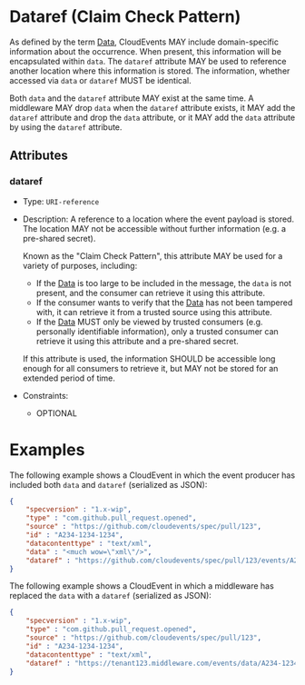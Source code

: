 # Dataref (Claim Check Pattern)

As defined by the term [Data](../spec.md#data), CloudEvents MAY include
domain-specific information about the occurrence. When present, this information
will be encapsulated within `data`.
The `dataref` attribute MAY be used to reference another location where this
information is stored. The information, whether accessed via `data` or `dataref`
MUST be identical.

Both `data` and the `dataref` attribute MAY exist at the same time. A middleware
MAY drop `data` when the `dataref` attribute exists, it MAY add
the `dataref` attribute and drop the `data` attribute, or it MAY add the `data`
attribute by using the `dataref` attribute.

## Attributes

### dataref

- Type: `URI-reference`
- Description: A reference to a location where the event payload is stored. The
  location MAY not be accessible without further information (e.g. a pre-shared
  secret).

  Known as the "Claim Check Pattern", this attribute MAY be used for a variety
  of purposes, including:

  - If the [Data](../spec.md#data) is too large to be included in the message,
    the `data` is not present, and the consumer can retrieve it using
    this attribute.
  - If the consumer wants to verify that the [Data](../spec.md#data) has not
    been tampered with, it can retrieve it from a trusted source using this
    attribute.
  - If the [Data](../spec.md#data) MUST only be viewed by trusted consumers
    (e.g. personally identifiable information), only a trusted consumer can
    retrieve it using this attribute and a pre-shared secret.

  If this attribute is used, the information SHOULD be accessible long enough
  for all consumers to retrieve it, but MAY not be stored for an extended period
  of time.

- Constraints:
  - OPTIONAL

# Examples

The following example shows a CloudEvent in which the event producer has included
both `data` and `dataref` (serialized as JSON):

```JSON
{
    "specversion" : "1.x-wip",
    "type" : "com.github.pull_request.opened",
    "source" : "https://github.com/cloudevents/spec/pull/123",
    "id" : "A234-1234-1234",
    "datacontenttype" : "text/xml",
    "data" : "<much wow=\"xml\"/>",
    "dataref" : "https://github.com/cloudevents/spec/pull/123/events/A234-1234-1234.xml"
}
```

The following example shows a CloudEvent in which a middleware has replaced the
`data` with a `dataref` (serialized as JSON):

```JSON
{
    "specversion" : "1.x-wip",
    "type" : "com.github.pull_request.opened",
    "source" : "https://github.com/cloudevents/spec/pull/123",
    "id" : "A234-1234-1234",
    "datacontenttype" : "text/xml",
    "dataref" : "https://tenant123.middleware.com/events/data/A234-1234-1234.xml"
}
```

